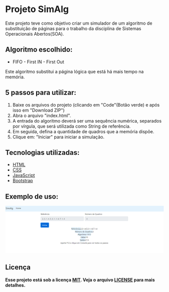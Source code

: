 
# Projeto SimAlg

Este projeto teve como objetivo criar um simulador de um algoritmo de substituição de páginas para o trabalho da disciplina de Sistemas Operacionais Abertos(SOA).

## Algoritmo escolhido:
- FIFO - First IN - First Out

Este algoritmo substitui a página lógica que está há mais tempo na memória.

## 5 passos para utilizar:
1. Baixe os arquivos do projeto (clicando em "Code"(Botão verde) e após isso em "Download ZIP") 
2. Abra o arquivo "index.html".
3. A entrada do algoritmo deverá ser uma sequência numérica, separados por vírgula, que será utilizada como String de referência. 
4. Em seguida, defina a quantidade de quadros que a memória dispõe.
5. Clique em: "Iniciar" para iniciar a simulação.

## Tecnologias utilizadas:

  - [HTML](https://www.w3schools.com/html/default.asp)
  - [CSS](https://www.w3schools.com/css/)
  - [JavaScript](https://www.w3schools.com/js/)
  - [Bootstrap](https://getbootstrap.com.br/)

## Exemplo de uso:

<img src="img/Captura1.PNG">

## Licença

#### Esse projeto está sob a licença [MIT](./LICENSE). Veja o arquivo [LICENSE](./LICENSE) para mais detalhes.
